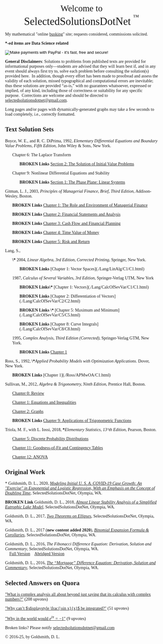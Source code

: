 <style>
  body {font-family: Palatino;
    background-image: url("./PreciousBkgrnd2.png");}
</style>
<body>
<p><center><big><big><big><big>Welcome to<br>
<big>SelectedSolutionsDotNet</big> <sup><sup>™</sup></sup> </big></big></big></big></center></p>

<p>My mathematical "online <a href="https://en.wikipedia.org/wiki/Street_performance">busking</a>" site; requests considered, commissions solicited.

<p><b>*-ed items are Data Science related</b>

<form action="https://www.paypal.com/cgi-bin/webscr"
          method="post"><input name="cmd"
            value="_xclick" type="hidden"> <input name="business"
            value="dgoldsmith_89@alumni.brown.edu" type="hidden"> <input
            name="item_name" value="SelectedSolutions Donation"
            type="hidden"> <input name="cn" value="Special Instructions
            (optional" type="hidden"> <input
            src="https://www.paypal.com/images/x-click-but04.gif"
            name="submit" alt="Make payments with PayPal - it's fast,
            free and secure!" align="middle" border="0" type="image"></form>
</p>

<b>General Disclaimers</b>: Solutions to problems from published texts are provided for informational purposes only&mdash;students are advised that they will learn best if, and in any event should always first try to, solve each problem before consulting the solution(s) provided here.&nbsp; In addition, though every effort has been made to proofread and assess the validity of each solution, missed typographical and computational errors are inevitable; thus these solutions are provided <q>as-is,</q> with no guarantees whatsoever, expressed or implied, of any kind, including those of correctness or suitability for any specific purpose.&nbsp; Corrections are welcome and should be directed to [selectedsolutionsdotnet@gmail.com](mailto:selectedsolutionsdotnet@gmail.com).

Long pages and/or pages with dynamically-generated graphs may take a few seconds to load completely, i.e., correctly formatted.

## Text Solution Sets

Boyce, W. E., and R. C. DiPrima, 1992, <i>Elementary Differential Equations and Boundary Value Problems, Fifth Edition</i>, John Wiley & Sons, New York.
      <ul> Chapter 6: The Laplace Transform
            <ul><b>BROKEN Links</b> [Section 2: The Solution of Initial Value Problems](./BoyceDiPrima/C6/C6S2.html)
            </ul>
      </ul>
      <ul> Chapter 9: Nonlinear Differential Equations and Stability
            <ul><b>BROKEN Links</b> [Section 1: The Phase Plane: Linear Systems](./BoyceDiPrima/C9/C9S1.html)
            </ul>
      </ul>

Gitman, L. J., 2003, <i>Principles of Managerial Finance, Brief, Third Edition</i>, Addison-Wesley, Boston.
            <ul><b>BROKEN Links</b> [Chapter 1: The Role and Environment of Managerial Finance](./Gitman/C1/C1.html)</ul>
            <ul><b>BROKEN Links</b> [Chapter 2: Financial Statements and Analysis](./Gitman/C2/C2.html)</ul>
            <ul><b>BROKEN Links</b> [Chapter 3: Cash Flow and Financial Planning](./Gitman/C3/C3.html)</ul>
            <ul><b>BROKEN Links</b> [Chapter 4: Time Value of Money](./Gitman/C4/C4.html)</ul>
            <ul><b>BROKEN Links</b> [Chapter 5: Risk and Return](./Gitman/C5/C5.html)</ul>

Lang, S.,
  <ul><b>\*</b> 2004, <i>Linear Algebra, 3rd Edition, Corrected Printing</i>, Springer, New York.
            <ul>
            	<b>BROKEN Links</b> [Chapter 1: Vector Spaces](./Lang/LinAlg/C1/C1.html)
            </ul>
  </ul>
  <ul>1987, <i>Calculus of Several Variables, 3rd Edition</i>, Springer-Verlag UTM, New York
            <ul>
            	<b>BROKEN Links</b><b>\*</b> [Chapter 1: Vectors](./Lang/CalcOfSevVar/C1/C1.html)
            </ul>
            <ul>
            	<b>BROKEN Links</b> [Chapter 2: Differentiation of Vectors](./Lang/CalcOfSevVar/C2/C2.html)
            </ul>
            <ul>
                <b>BROKEN Links</b> <b>\*</b> [Chapter 5: Maximum and Minimum](./Lang/CalcOfSevVar/C5/C5.html)</ul>
            <ul>
               <b>BROKEN Links</b> [Chapter 8: Curve Integrals](./Lang/CalcOfSevVar/C8/C8.html)</ul>

   1995, <i>Complex Analysis, Third Edition (Corrected)</i>, Springer-Verlag GTM, New York.
            <ul>
               <b>BROKEN Links</b> [Chapter 1](./Lang/ComplexAnalysis/C1.html)
            </ul>
  </ul>
Ross, S., 1992, <b>\*</b><i>Applied Probability Models with Optimization Applications.</i> Dover, New York.
            <ul>
               <b>BROKEN Links</b> [Chapter 1](./Ross/APMwOA/C1.html)
            </ul>

Sullivan, M., 2012, <i>Algebra \& Trigonometry, Ninth Edition</i>, Prentice Hall, Boston.
            <ul>
               [Chapter 0: Review](./Sullivan/Review/Review.html)
            </ul>
            <ul>
               [Chapter 1: Equations and Inequalities](./Sullivan/C1/C1.html)
            </ul>
            <ul>
               [Chapter 2: Graphs](./Sullivan/C2/C2.html)
            </ul>
            <ul>
               <b>BROKEN Links</b> [Chapter 9: Applications of Trigonometric Functions](./Sullivan/C9/C9.html)
            </ul>

Triola, M. F., with L. Iossi, 2018, <b>\*</b><i>Elementary Statistics, 13^th Edition</i>, Pearson, Boston.
            <ul>
               [Chapter 5: Discrete Probability Distributions](./Triola/C5/C5.html)
            </ul>
            <ul>
               [Chapter 11: Goodness-of-Fit and Contingency Tables](./Triola/C11/C11.html)
            </ul>
            <ul>
               [Chapter 12: ANOVA](./Triola/C12/C12.html)
            </ul>


## Original Work

 \* Goldsmith, D. L., 2020, [<i>Modeling Initial U. S. A. COVID-19 Case Growth: An "Exercise" in Exponential and Logistic Regression, With an Emphasis on the Concept of Doubling Time</i>](./Misc/COVID19/COVID19.html),  SelectedSolutionsDotNet, Olympia, WA.

<b>BROKEN Link</b> Goldsmith, D. L., 2018, [<i>Almost Linear Stability Analysis of a Simplified Eutrophic Lake Model</i>](./Misc/DEMARC/DEMARCProposedSysV2_NoEvectorPlanes.html),  SelectedSolutionsDotNet, Olympia, WA.<br>

Goldsmith, D. L., 2017, [<i>Two Theorems on Ellipses</i>](./Misc/Ellipses/TwoTheorems.html),  SelectedSolutionsDotNet, Olympia, WA.<br>

Goldsmith, D. L., 2017 (<b>new content added 2020</b>), [<i>Binomial Expansion Formula & Corollaries</i>](./Misc/Binom/BinThm.html),  SelectedSolutionsDotNet, Olympia, WA.<br>

Goldsmith, D. L., 2016, <i>The Fibonacci Difference Equation: Derivation, Solution and Commentary</i>,  SelectedSolutionsDotNet, Olympia, WA.<br>
$~~~~$[Full Version](./Misc/FibDE/Fibonacci.html)$~~~~$[Abridged Version](./Misc/FibDE/Fibonacci_abridged.html)

Goldsmith, D. L., 2016, [<i>The <q>Mortgage</q> Difference Equation: Derivation, Solution and Commentary</i>](./Misc/MortgageDE/Mortgage.html),  SelectedSolutionsDotNet, Olympia, WA.<br>

## Selected Answers on Quora

["What is complex analysis all about beyond just saying that its calculus with complex numbers?"](https://www.quora.com/What-is-complex-analysis-all-about-beyond-just-saying-that-its-calculus-with-complex-numbers/answer/David-Goldsmith-9) (208 upvotes)

["Why can’t $\displaystyle \frac{\sin x}{x}$ be integrated?"](https://www.quora.com/Why-cant-frac-sin-x-x-be-integrated/answer/David-Goldsmith-9) (51 upvotes)

["Why in the world would $e^{i\pi}= -1$"](https://www.quora.com/Why-in-the-world-would-e-i-pi-1/answer/David-Goldsmith-9) (9 upvotes)

<p>
Broken links?  Please notify <a href="mailto:selectedsolutionsdotnet@gmail.com">selectedsolutionsdotnet@gmail.com</a></p>

<p>&copy; 2016-25,  by Goldsmith, D. L.</p>

<script type='text/javascript' src='https://cdn.mathjax.org/mathjax/latest/MathJax.js?config=TeX-MML-AM_HTMLorMML'></script>
<script type='text/javascript'>function reloadMathJax(){MathJax.Hub.Queue(["Typeset",MathJax.Hub]);}</script>
</body>
